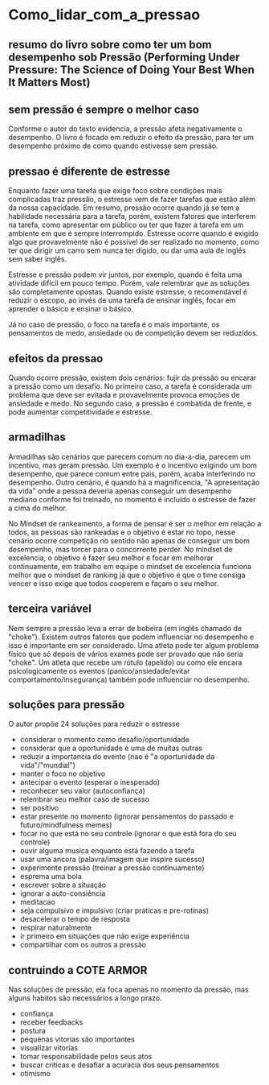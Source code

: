 # Como_lidar_com_a_pressao
## resumo do livro sobre como ter um bom desempenho sob Pressão (Performing Under Pressure: The Science of Doing Your Best When It Matters Most)

## sem pressão é sempre o melhor caso
Conforme o autor do texto evidencia, a pressão afeta negativamente o desempenho. O livro é focado em reduzir o efeito da pressão, para ter um desempenho próximo de como quando estivesse sem pressão.

## pressao é diferente de estresse
Enquanto fazer uma tarefa que exige foco sobre condições mais complicadas traz pressão, o estresse vem de fazer tarefas que estão além da nossa capacidade. Em resumo, pressão ocorre quando já se tem a habilidade necessária para a tarefa, porém, existem fatores que interferem na tarefa, como apresentar em público ou ter que fazer a tarefa em um ambiente em que é sempre interrompido. Estresse ocorre quando é exigido algo que provavelmente não é possível de ser realizado no momento, como ter que dirigir um carro sem nunca ter digido, ou dar uma aula de inglês sem saber inglês. 

Estresse e pressão podem vir juntos, por exemplo, quando é feita uma atividade difícil em pouco tempo. Porém, vale relembrar que as soluções são completamente opostas. Quando existe estresse, o recomendável é reduzir o escopo, ao invés de uma tarefa de ensinar inglês, focar em aprender o básico e ensinar o básico. 

Já no caso de pressão, o foco na tarefa é o mais importante, os pensamentos de medo, ansiedade ou de competição devem ser reduzidos. 

## efeitos da pressao
Quando ocorre pressão, existem dois cenários: fujir da pressão ou encarar a pressão como um desafio. No primeiro caso, a tarefa é considerada um problema que deve ser evitada e provavelmente provoca emoções de ansiedade e medo. No segundo caso, a pressão é combatida de frente, e pode aumentar competitividade e estresse. 

## armadilhas
Armadilhas são cenários que parecem comum no dia-a-dia, parecem um incentivo, mas geram pressão. Um exemplo é o incentivo exigindo um bom desempenho, que parece comum entre pais, porém, acaba interferindo no desempenho. Outro cenário, é quando há a magnificencia, "A apresentação da vida" onde a pessoa deveria apenas conseguir um desempenho mediano conforme foi treinado, no momento é incluído o estresse de fazer a cima do melhor. 

No Mindset de rankeamento, a forma de pensar é ser o melhor em relação a todos, as pessoas são rankeadas e o objetivo é estar no topo, nesse cenário ocorre  competição no sentido não apenas de conseguir um bom desempenho, mas torcer para o concorrente perder. 
No mindset de excelencia, o objetivo é fazer seu melhor e focar em melhorar continuamente, em trabalho em equipe o mindset de excelencia funciona melhor que o mindset de ranking já que o objetivo é que o time consiga vencer e isso exige que todos cooperem e façam o seu melhor. 

## terceira variável
Nem sempre a pressão leva a errar de bobeira (em inglês chamado de "choke"). Existem outros fatores que podem influenciar no desempenho e isso é importante em ser considerado. Uma atleta pode ter algum problema físico que só depois de vários exames pode ser provado que não seria "choke". Um atleta que recebe um rótulo (apelido) ou como ele encara psicologicamente os eventos (panico/ansiedade/evitar comportamento/insegurança) também pode influenciar no desempenho. 

## soluções para pressão
O autor propôe 24 soluções para reduzir o estresse
- considerar o momento como desafio/oportunidade
- considerar que a oportunidade é uma de muitas outras
- reduzir a importancia do evento (nao é "a oportunidade da vida"/"mundial")
- manter o foco no objetivo
- antecipar o evento (esperar o inesperado)
- reconhecer seu valor (autoconfiança)
- relembrar seu melhor caso de sucesso
- ser positivo
- estar presente no momento (ignorar pensamentos do passado e futuro/mindfulness memes)
- focar no que está no seu controle (ignorar o que está fora do seu controle)
- ouvir alguma musica enquanto está fazendo a tarefa 
- usar uma ancora (palavra/imagem que inspire sucesso)
- experimente pressão (treinar a pressão continuamente)
- esprema uma bola
- escrever sobre a situação
- ignorar a auto-consiência
- meditacao
- seja compulsivo e impulsivo (criar praticas e pre-rotinas)
- desacelerar o tempo de resposta
- respirar naturalmente
- ir primeiro em situações que não exige experiência
- compartilhar com os outros a pressão

## contruindo a COTE ARMOR
Nas soluções de pressão, ela foca apenas no momento da pressão, mas alguns habitos são necessários a longo prazo. 
- confiança
- receber feedbacks
- postura
- pequenas vitorias são importantes
- visualizar vitorias
- tomar responsabilidade pelos seus atos
- buscar criticas e desafiar a acuracia dos seus pensamentos
- otimismo
